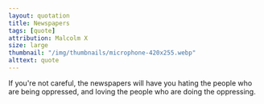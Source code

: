 ```yaml
---
layout: quotation
title: Newspapers
tags: [quote]
attribution: Malcolm X
size: large
thumbnail: "/img/thumbnails/microphone-420x255.webp"
alttext: quote
---
```


If you're not careful, the newspapers will have you hating the people who are being oppressed, and loving
the people who are doing the oppressing.
